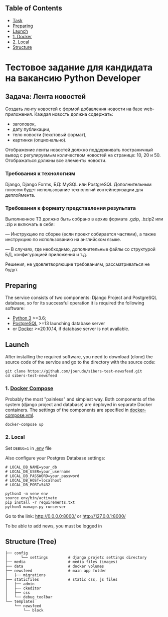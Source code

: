 ## Table of Contents
- [Task](#задача-лента-новостей)
- [Preparing](#preparing)
- [Launch](#launch)
- [1. Docker](#1-docker-compose)
- [2. Local](#2-local)
- [Structure](#structure-tree)


# Тестовое задание для кандидата на вакансию Python Developer

## Задача: Лента новостей

Cоздать ленту новостей с формой добавления новости на базе web-приложения.
Каждая новость должна содержать:

* заголовок,
* дату публикации,
* тело новости (текстовый формат),
* картинки (опционально).

Отображение ленты новостей должно поддерживать постраничный вывод с регулируемым
количеством новостей на странице: 10, 20 и 50.
Отображаться должны все элементы новости. 

### Требования к технологиям
Django, Django Forms, БД: MySQL или PostgreSQL
Дополнительным плюсом будет использование технологий контейнеризации для деплоймента.

### Требования к формату представления результата
Выполненное ТЗ должно быть собрано в архив формата .gzip, .bzip2 или .zip и включать в себя:

— Инструкцию по сборке (если проект собирается частями), а также инструкцию по использованию
на английском языке.

— В случаях, где необходимо, дополнительные файлы со структурой БД, конфигурацией приложения
и т.д.

Решения, не удовлетворяющие требованиям, рассматриваться не будут.


## Preparing

The service consists of two components: Django Project and PostgreSQL database, so for its successful operation it is required
the following software:

- [Python 3](https://www.python.org/downloads/) >=3.6;
- [PostgreSQL](https://www.postgresql.org/docs/current/tutorial-start.html) >=13 launching database server 
- or [Docker](https://www.docker.com/get-started) >=20.10.14, if database server is not available.


## Launch

After installing the required software, you need to download (clone) the source code of
the service and go to the directory with the source code:

```shell
git clone https://github.com/joerude/sibers-test-newsfeed.git
cd sibers-test-newsfeed
```


### 1. [Docker Compose](https://docs.docker.com/compose/gettingstarted/)

Probably the most "painless" and simplest way. Both components of the system (django project and database) 
are deployed in separate Docker containers. The settings of the components are specified in
[docker-compose.yml](https://github.com/joerude/sibers-test-newsfeed/blob/master/docker-compose.yml).

```shell
docker-compose up
```

### 2. Local
Set `DEBUG=1` in [.env](https://github.com/joerude/sibers-test-newsfeed/blob/master/.env) file

Also configure your Postgres Database settings:
```shell
# LOCAL_DB_NAME=your_db
# LOCAL_DB_USER=your_username
# LOCAL_DB_PASSWORD=your_password
# LOCAL_DB_HOST=localhost
# LOCAL_DB_PORT=5432
```

```shell
python3 -m venv env
source env/bin/activate
pip install -r requirements.txt
python3 manage.py runserver
```

Go to the link: http://0.0.0.0:8000/ or http://127.0.0.1:8000/

To be able to add news, you must be logged in

## Structure (Tree)

```
├── config                 
│      └── settings         # django projetc settings directory  
├── media                   # media files (images)
├── data                    # docker volumes
├── newsfeed                # main app folder
│   ├── migrations
├── staticfiles             # static css, js files 
│   ├── admin
│   ├── ckeditor
│   ├── css
│   └── debug_toolbar 
└── templates
    └── newsfeed
        └── block
```
